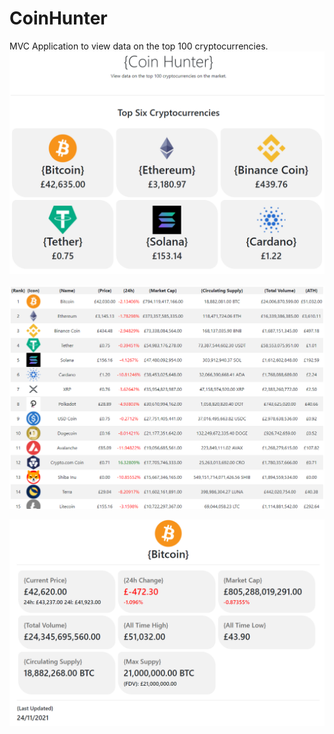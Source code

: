 # CoinHunter
MVC Application to view data on the top 100 cryptocurrencies.
![Home Page](CoinHunter/Images/CoinHunter_Home.PNG)

![Crypto Table](CoinHunter/Images/CoinHunter_Table.PNG)

![Bitcoin Page](CoinHunter/Images/CoinHunter_Bitcoin.PNG)


